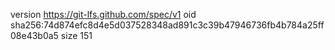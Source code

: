 version https://git-lfs.github.com/spec/v1
oid sha256:74d874efc8d4e5d037528348ad891c3c39b47946736fb4b784a25ff08e43b0a5
size 151
